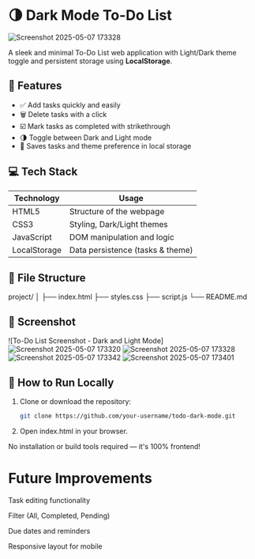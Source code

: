 # 🌗 Dark Mode To-Do List
![Screenshot 2025-05-07 173328](https://github.com/user-attachments/assets/e6778b1c-c173-4cc4-b477-ac123a22db91)

A sleek and minimal To-Do List web application with Light/Dark theme toggle and persistent storage using **LocalStorage**.

## 📝 Features

- ✅ Add tasks quickly and easily
- 🗑️ Delete tasks with a click
- ☑️ Mark tasks as completed with strikethrough
- 🌗 Toggle between Dark and Light mode
- 💾 Saves tasks and theme preference in local storage

## 💻 Tech Stack

| Technology  | Usage                          |
|-------------|---------------------------------|
| HTML5       | Structure of the webpage        |
| CSS3        | Styling, Dark/Light themes      |
| JavaScript  | DOM manipulation and logic      |
| LocalStorage| Data persistence (tasks & theme)|

## 📁 File Structure

project/
│
├── index.html 
├── styles.css 
├── script.js 
└── README.md 


## 📸 Screenshot

![To-Do List Screenshot - Dark and Light Mode]
![Screenshot 2025-05-07 173320](https://github.com/user-attachments/assets/d2a636f4-83da-4a49-809b-c17f214ddb3a)
![Screenshot 2025-05-07 173328](https://github.com/user-attachments/assets/08db9a66-effa-4b56-b2f9-d40e5e9e87c2)
![Screenshot 2025-05-07 173342](https://github.com/user-attachments/assets/f533a228-5ee4-48db-b23e-06c8917e96ac)
![Screenshot 2025-05-07 173401](https://github.com/user-attachments/assets/392a7d1f-e580-4533-9bf0-be072a4ff2c3)


## 🚀 How to Run Locally

1. Clone or download the repository:
   ```bash
   git clone https://github.com/your-username/todo-dark-mode.git

2. Open index.html in your browser.

No installation or build tools required — it's 100% frontend!

# Future Improvements
Task editing functionality

Filter (All, Completed, Pending)

Due dates and reminders

Responsive layout for mobile
